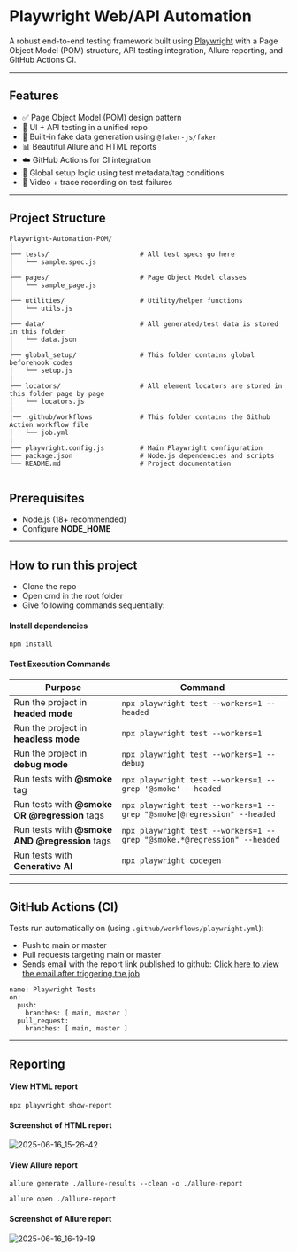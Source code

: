# Playwright Web/API Automation
A robust end-to-end testing framework built using [Playwright](https://playwright.dev) with a Page Object Model (POM) structure, API testing integration, Allure reporting, and GitHub Actions CI.

---

## Features

- ✅ Page Object Model (POM) design pattern
- 📲 UI + API testing in a unified repo
- 🧪 Built-in fake data generation using `@faker-js/faker`
- 📊 Beautiful Allure and HTML reports
- ☁️ GitHub Actions for CI integration
- 🧠 Global setup logic using test metadata/tag conditions
- 🎥 Video + trace recording on test failures

---
## Project Structure
```
Playwright-Automation-POM/
│
├── tests/                       # All test specs go here
│   └── sample.spec.js
│
├── pages/                       # Page Object Model classes
│   └── sample_page.js
│
├── utilities/                   # Utility/helper functions
│   └── utils.js
│
├── data/                        # All generated/test data is stored in this folder
│   └── data.json
│
├── global_setup/                # This folder contains global beforehook codes
│   └── setup.js
|
├── locators/                    # All element locators are stored in this folder page by page
│   └── locators.js
|
|── .github/workflows            # This folder contains the Github Action workflow file
│   └── job.yml
|
├── playwright.config.js         # Main Playwright configuration
├── package.json                 # Node.js dependencies and scripts
└── README.md                    # Project documentation


```
## Prerequisites
- Node.js (18+ recommended)
- Configure **NODE_HOME**
---
## How to run this project
* Clone the repo
* Open cmd in the root folder
* Give following commands sequentially:
#### Install dependencies 
```
npm install
```
#### Test Execution Commands

| Purpose                                | Command                                                                 |
|----------------------------------------|-------------------------------------------------------------------------|
| Run the project in **headed mode**     | ```npx playwright test --workers=1 --headed```                              |
| Run the project in **headless mode**   | `npx playwright test --workers=1`                                       |
| Run the project in **debug mode**      | `npx playwright test --workers=1 --debug`                               |
| Run tests with **@smoke** tag          | `npx playwright test --workers=1 --grep '@smoke' --headed`             |
| Run tests with **@smoke OR @regression** tags | `npx playwright test --workers=1 --grep "@smoke\|@regression" --headed` |
| Run tests with **@smoke AND @regression** tags | `npx playwright test --workers=1 --grep "@smoke.*@regression" --headed` |
| Run tests with **Generative AI** | `npx playwright codegen` |
---
## GitHub Actions (CI)
Tests run automatically on (using ```.github/workflows/playwright.yml```):
- Push to main or master
- Pull requests targeting main or master
- Sends email with the report link published to github: [Click here to view the email after triggering the job](https://maildrop.cc/inbox/?mailbox=demoblaze_playwright)
```
name: Playwright Tests
on:
  push:
    branches: [ main, master ]
  pull_request:
    branches: [ main, master ]
```
---
## Reporting
#### View HTML report
```
npx playwright show-report
```
#### Screenshot of HTML report
![2025-06-16_15-26-42](https://github.com/user-attachments/assets/68712d23-5604-4f28-957c-f49123802879)
#### View Allure report
```
allure generate ./allure-results --clean -o ./allure-report
```
```
allure open ./allure-report
```
#### Screenshot of Allure report
![2025-06-16_16-19-19](https://github.com/user-attachments/assets/cf18c138-875b-4c47-9d40-9b12a5fd018a)

